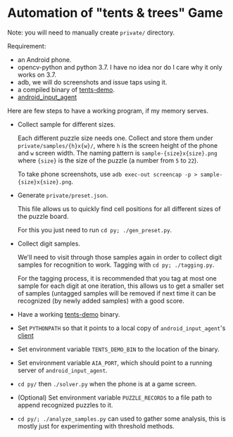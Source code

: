 # Automation of "tents & trees" Game

Note: you will need to manually create `private/` directory.

Requirement:

- an Android phone.
- opencv-python and python 3.7. I have no idea nor do I care why it only works on 3.7.
- adb, we will do screenshots and issue taps using it.
- a compiled binary of [tents-demo](https://github.com/Javran/puzzle-solving-collection/tree/master/tents-solver).
- [android_input_agent](https://github.com/Javran/android_input_agent)

Here are few steps to have a working program, if my memory serves.

- Collect sample for different sizes.

  Each different puzzle size needs one.
  Collect and store them under `private/samples/{h}x{w}/`,
  where `h` is the screen height of the phone and `w` screen width.
  The naming pattern is `sample-{size}x{size}.png` where `{size}` is
  the size of the puzzle (a number from `5` to `22`).

  To take phone screenshots, use `adb exec-out screencap -p > sample-{size}x{size}.png`.

- Generate `private/preset.json`.

  This file allows us to quickly find cell positions
  for all different sizes of the puzzle board.

  For this you just need to run `cd py; ./gen_preset.py`.

- Collect digit samples.

  We'll need to visit through those samples again
  in order to collect digit samples for recognition to work.
  Tagging with `cd py; ./tagging.py`.

  For the tagging process, it is recommended that you tag at most one sample for each digit at one iteration,
  this allows us to get a smaller set of samples (untagged samples will be removed if next time
  it can be recognized (by newly added samples) with a good score.

- Have a working [tents-demo](https://github.com/Javran/puzzle-solving-collection/tree/master/tents-solver) binary.

- Set `PYTHONPATH` so that it points to a local copy of `android_input_agent`'s [client](https://github.com/Javran/android_input_agent/tree/master/clients/py3)

- Set environment variable `TENTS_DEMO_BIN` to the location of the binary.

- Set environment variable `AIA_PORT`, which should point to a running server of `android_input_agent`.

- `cd py/` then `./solver.py` when the phone is at a game screen.

- (Optional) Set environment variable `PUZZLE_RECORDS` to a file path to append recognized puzzles to it.

- `cd py/; ./analyze_samples.py` can used to gather some analysis,
  this is mostly just for experimenting with threshold methods.
